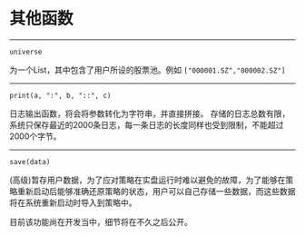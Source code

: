 # 其他函数

------------
```
universe
```
为一个List，其中包含了用户所设的股票池。例如 `["000001.SZ","000002.SZ"]`

------------
```
print(a, ":", b, "::", c)
```
日志输出函数，将会将参数转化为字符串，并直接拼接。
存储的日志总数有限，系统只保存最近的2000条日志，每一条日志的长度同样也受到限制，不能超过2000个字节。

------------
```
save(data)
```
(高级)暂存用户数据，为了应对策略在实盘运行时难以避免的故障，为了能够在策略重新启动后能够准确还原策略的状态，用户可以自己存储一些数据，而这些数据将在系统重新启动时导入到策略中。

目前该功能尚在开发当中，细节将在不久之后公开。
